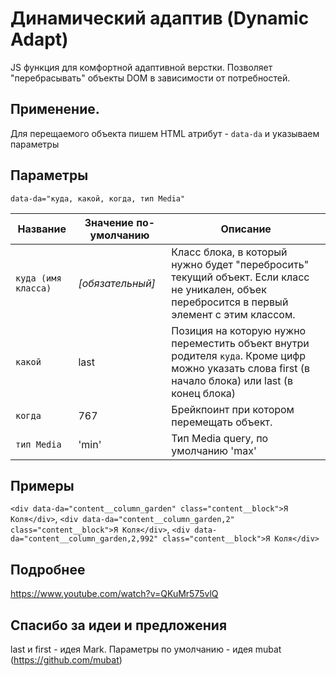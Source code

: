 # Динамический адаптив (Dynamic Adapt)
JS функция для комфортной адаптивной верстки. Позволяет "перебрасывать" объекты DOM в зависимости от потребностей.

## Применение.
Для перещаемого объекта пишем HTML атрибут - `data-da` и указываем параметры

## Параметры

`data-da="куда, какой, когда, тип Media"`

Название | Значение по-умолчанию | Описание
------------- | ------------- | -------------
`куда (имя класса)` | _\[обязательный\]_ | Класс блока, в который нужно будет "перебросить" текущий объект. Если класс не уникален, объек перебросится в первый элемент с этим классом.
`какой` | last | Позиция на которую нужно переместить объект внутри родителя `куда`. Кроме цифр можно указать слова first (в начало блока) или last (в конец блока)
`когда` | 767 | Брейкпоинт при котором перемещать объект.
`тип Media` | 'min' | Тип Media query, по умолчанию 'max'

## Примеры

`<div data-da="content__column_garden" class="content__block">Я Коля</div>`, `<div data-da="content__column_garden,2" class="content__block">Я Коля</div>`, `<div data-da="content__column_garden,2,992" class="content__block">Я Коля</div>`

## Подробнее
https://www.youtube.com/watch?v=QKuMr575vlQ

## Спасибо за идеи и предложения
last и first - идея Mark.
Параметры по умолчанию - идея mubat (https://github.com/mubat)

